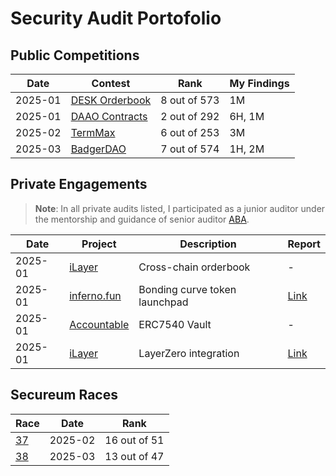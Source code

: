 # Security Audit Portofolio

## Public Competitions
| Date | Contest | Rank | My Findings |
|------|---------|------|-------------|
| 2025-01 | [DESK Orderbook](https://cantina.xyz/competitions/68d65682-ed04-48aa-969d-09a335de3748) | 8 out of 573 | 1M |
| 2025-01 | [DAAO Contracts](https://cantina.xyz/competitions/bd43bdd1-bc7f-473b-96c0-d35d37f3db33) | 2 out of 292 | 6H, 1M |
| 2025-02 | [TermMax](https://cantina.xyz/competitions/5c4a63a2-e744-43bd-b38b-d0063c117765) | 6 out of 253 | 3M |
| 2025-03 | [BadgerDAO](https://cantina.xyz/competitions/f57ffb47-0ded-4f04-bcec-ecd7d47fad58) | 7 out of 574 | 1H, 2M |

## Private Engagements
> **Note**: In all private audits listed, I participated as a junior auditor under the mentorship and guidance of senior auditor [ABA](https://github.com/abarbatei/).

| Date | Project | Description | Report |
|------|---------|-------------|--------|
| 2025-01 | [iLayer](https://ilayer.io/) | Cross-chain orderbook | - |
| 2025-01 | [inferno.fun](https://inferno.fun/) | Bonding curve token launchpad | [Link](https://github.com/silverologist/audits/blob/master/private/2025-01-27-inferno-dot-fun-x-ABA.pdf) |
| 2025-01 | [Accountable](https://www.accountable.capital/) | ERC7540 Vault | - |
| 2025-01 | [iLayer](https://ilayer.io/) | LayerZero integration | [Link](https://github.com/silverologist/audits/blob/master/private/2025-03-13-ilayer-x-ABA-x-AlexCZM.pdf) |

## Secureum Races
| Race | Date | Rank |
|------|------|------|
| [37](https://x.com/TheSecureum/status/1890620192998174732) | 2025-02 | 16 out of 51 |
| [38](https://x.com/TheSecureum/status/1898739794651517163) | 2025-03 | 13 out of 47 |
